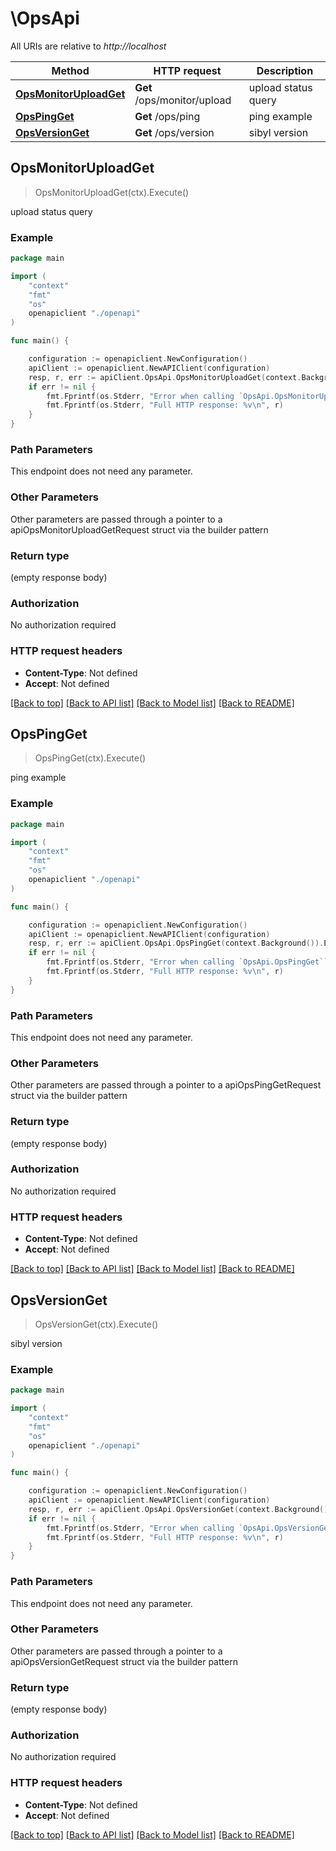 # \OpsApi

All URIs are relative to *http://localhost*

Method | HTTP request | Description
------------- | ------------- | -------------
[**OpsMonitorUploadGet**](OpsApi.md#OpsMonitorUploadGet) | **Get** /ops/monitor/upload | upload status query
[**OpsPingGet**](OpsApi.md#OpsPingGet) | **Get** /ops/ping | ping example
[**OpsVersionGet**](OpsApi.md#OpsVersionGet) | **Get** /ops/version | sibyl version



## OpsMonitorUploadGet

> OpsMonitorUploadGet(ctx).Execute()

upload status query

### Example

```go
package main

import (
    "context"
    "fmt"
    "os"
    openapiclient "./openapi"
)

func main() {

    configuration := openapiclient.NewConfiguration()
    apiClient := openapiclient.NewAPIClient(configuration)
    resp, r, err := apiClient.OpsApi.OpsMonitorUploadGet(context.Background()).Execute()
    if err != nil {
        fmt.Fprintf(os.Stderr, "Error when calling `OpsApi.OpsMonitorUploadGet``: %v\n", err)
        fmt.Fprintf(os.Stderr, "Full HTTP response: %v\n", r)
    }
}
```

### Path Parameters

This endpoint does not need any parameter.

### Other Parameters

Other parameters are passed through a pointer to a apiOpsMonitorUploadGetRequest struct via the builder pattern


### Return type

 (empty response body)

### Authorization

No authorization required

### HTTP request headers

- **Content-Type**: Not defined
- **Accept**: Not defined

[[Back to top]](#) [[Back to API list]](../README.md#documentation-for-api-endpoints)
[[Back to Model list]](../README.md#documentation-for-models)
[[Back to README]](../README.md)


## OpsPingGet

> OpsPingGet(ctx).Execute()

ping example

### Example

```go
package main

import (
    "context"
    "fmt"
    "os"
    openapiclient "./openapi"
)

func main() {

    configuration := openapiclient.NewConfiguration()
    apiClient := openapiclient.NewAPIClient(configuration)
    resp, r, err := apiClient.OpsApi.OpsPingGet(context.Background()).Execute()
    if err != nil {
        fmt.Fprintf(os.Stderr, "Error when calling `OpsApi.OpsPingGet``: %v\n", err)
        fmt.Fprintf(os.Stderr, "Full HTTP response: %v\n", r)
    }
}
```

### Path Parameters

This endpoint does not need any parameter.

### Other Parameters

Other parameters are passed through a pointer to a apiOpsPingGetRequest struct via the builder pattern


### Return type

 (empty response body)

### Authorization

No authorization required

### HTTP request headers

- **Content-Type**: Not defined
- **Accept**: Not defined

[[Back to top]](#) [[Back to API list]](../README.md#documentation-for-api-endpoints)
[[Back to Model list]](../README.md#documentation-for-models)
[[Back to README]](../README.md)


## OpsVersionGet

> OpsVersionGet(ctx).Execute()

sibyl version

### Example

```go
package main

import (
    "context"
    "fmt"
    "os"
    openapiclient "./openapi"
)

func main() {

    configuration := openapiclient.NewConfiguration()
    apiClient := openapiclient.NewAPIClient(configuration)
    resp, r, err := apiClient.OpsApi.OpsVersionGet(context.Background()).Execute()
    if err != nil {
        fmt.Fprintf(os.Stderr, "Error when calling `OpsApi.OpsVersionGet``: %v\n", err)
        fmt.Fprintf(os.Stderr, "Full HTTP response: %v\n", r)
    }
}
```

### Path Parameters

This endpoint does not need any parameter.

### Other Parameters

Other parameters are passed through a pointer to a apiOpsVersionGetRequest struct via the builder pattern


### Return type

 (empty response body)

### Authorization

No authorization required

### HTTP request headers

- **Content-Type**: Not defined
- **Accept**: Not defined

[[Back to top]](#) [[Back to API list]](../README.md#documentation-for-api-endpoints)
[[Back to Model list]](../README.md#documentation-for-models)
[[Back to README]](../README.md)

